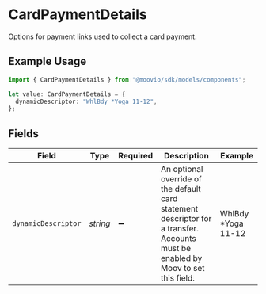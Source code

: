 # CardPaymentDetails

Options for payment links used to collect a card payment.

## Example Usage

```typescript
import { CardPaymentDetails } from "@moovio/sdk/models/components";

let value: CardPaymentDetails = {
  dynamicDescriptor: "WhlBdy *Yoga 11-12",
};
```

## Fields

| Field                                                                                                                             | Type                                                                                                                              | Required                                                                                                                          | Description                                                                                                                       | Example                                                                                                                           |
| --------------------------------------------------------------------------------------------------------------------------------- | --------------------------------------------------------------------------------------------------------------------------------- | --------------------------------------------------------------------------------------------------------------------------------- | --------------------------------------------------------------------------------------------------------------------------------- | --------------------------------------------------------------------------------------------------------------------------------- |
| `dynamicDescriptor`                                                                                                               | *string*                                                                                                                          | :heavy_minus_sign:                                                                                                                | An optional override of the default card statement descriptor for a transfer. Accounts must be enabled by Moov to set this field. | WhlBdy *Yoga 11-12                                                                                                                |